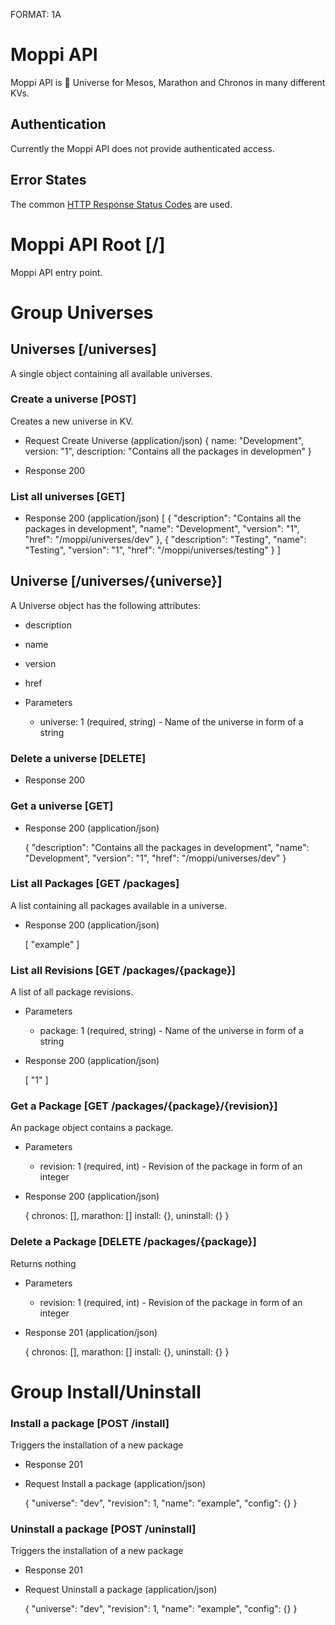 FORMAT: 1A

# Moppi API
Moppi API is 🌟 Universe for Mesos, Marathon and Chronos in many different KVs.

## Authentication
Currently the Moppi API does not provide authenticated access.

## Error States
The common [HTTP Response Status Codes](https://github.com/for-GET/know-your-http-well/blob/master/status-codes.md) are used.

# Moppi API Root [/]
Moppi API entry point.

# Group Universes

## Universes [/universes]
A single object containing all available universes.

### Create a universe [POST]

Creates a new universe in KV.

+ Request Create Universe (application/json)
    {
        name: "Development",
        version: "1",
        description: "Contains all the packages in developmen"
    }

+ Response 200

### List all universes [GET]

+ Response 200 (application/json)
    [
        {
            "description": "Contains all the packages in development",
            "name": "Development",
            "version": "1",
            "href": "/moppi/universes/dev"
        },
        {
            "description": "Testing",
            "name": "Testing",
            "version": "1",
            "href": "/moppi/universes/testing"
        }
    ]

## Universe [/universes/{universe}]

A Universe object has the following attributes:

+ description
+ name
+ version
+ href

+ Parameters
    + universe: 1 (required, string) - Name of the universe in form of a string

### Delete a universe [DELETE]

+ Response 200

### Get a universe [GET]

+ Response 200 (application/json)

    {
        "description": "Contains all the packages in development",
        "name": "Development",
        "version": "1",
        "href": "/moppi/universes/dev"
    }

### List all Packages [GET /packages]

A list containing all packages available in a universe.

+ Response 200 (application/json)

    [
        "example"
    ]

### List all Revisions [GET /packages/{package}]

A list of all package revisions.

+ Parameters
    + package: 1 (required, string) - Name of the universe in form of a string

+ Response 200 (application/json)

    [
        "1"
    ]

### Get a Package [GET /packages/{package}/{revision}]

An package object contains a package.

+ Parameters
    + revision: 1 (required, int) - Revision of the package in form of an integer

+ Response 200 (application/json)

    {
        chronos: [],
        marathon: []
        install: {},
        uninstall: {}
    }

### Delete a Package [DELETE /packages/{package}]

Returns nothing

+ Parameters
    + revision: 1 (required, int) - Revision of the package in form of an integer

+ Response 201 (application/json)

    {
        chronos: [],
        marathon: []
        install: {},
        uninstall: {}
    }

# Group Install/Uninstall 

### Install a package [POST /install]

Triggers the installation of a new package

+ Response 201

+ Request Install a package (application/json)

    {
        "universe": "dev",
        "revision": 1,
        "name": "example",
        "config": {}
    }

### Uninstall a package [POST /uninstall]

Triggers the installation of a new package

+ Response 201

+ Request Uninstall a package (application/json)

    {
        "universe": "dev",
        "revision": 1,
        "name": "example",
        "config": {}
    }
